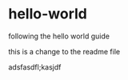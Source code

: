 # hello-world
following the hello world guide

this is a change to the readme file

adsfasdfl;kasjdf

